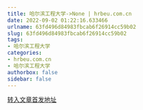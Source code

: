 ```yaml
---
title: 哈尔滨工程大学->None | hrbeu.com.cn
date: 2022-09-02 01:22:16.633466
urlname: 63fd496d84983fbcab6f26914cc59b02
slug: 63fd496d84983fbcab6f26914cc59b02
tags: 
- 哈尔滨工程大学
categories:
- hrbeu.com.cn
- 哈尔滨工程大学
authorbox: false
sidebar: false
---
```





[转入文章首发地址](https://t.m.youth.cn/transfer/index/url/df.youth.cn/dfzl/202209/t20220901_13966528.htm)